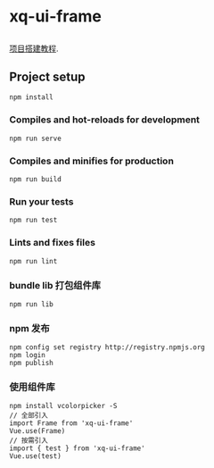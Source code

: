 # xq-ui-frame
##
[项目搭建教程](www.rxshc.com/180.html). 
## Project setup
```
npm install
```

### Compiles and hot-reloads for development
```
npm run serve
```

### Compiles and minifies for production
```
npm run build
```

### Run your tests
```
npm run test
```

### Lints and fixes files
```
npm run lint
```
### bundle lib 打包组件库
```
npm run lib
```
### npm 发布
```
npm config set registry http://registry.npmjs.org 
npm login
npm publish
```
### 使用组件库
```
npm install vcolorpicker -S
// 全部引入
import Frame from 'xq-ui-frame'
Vue.use(Frame)
// 按需引入
import { test } from 'xq-ui-frame'
Vue.use(test)
```